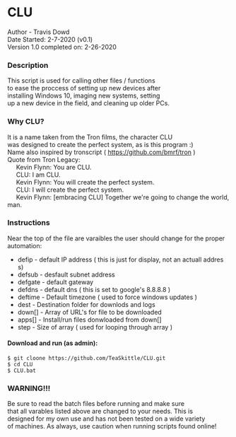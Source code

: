# CLU
Author - Travis Dowd  
Date Started: 2-7-2020 (v0.1)  
Version 1.0 completed on: 2-26-2020  

### Description
This script is used for calling other files / functions  
to ease the proccess of setting up new devices after  
installing Windows 10, imaging new systems, setting   
up a new device in the field, and cleaning up older PCs.  

### Why CLU?
It is a name taken from the Tron films, the character CLU   
was designed to create the perfect system, as is this program :)  
Name also inspired by tronscript ( https://github.com/bmrf/tron )  
Quote from Tron Legacy:  
&nbsp;&nbsp;&nbsp;&nbsp; Kevin Flynn: You are CLU.  
&nbsp;&nbsp;&nbsp;&nbsp; CLU: I am CLU.  
&nbsp;&nbsp;&nbsp;&nbsp; Kevin Flynn: You will create the perfect system.  
&nbsp;&nbsp;&nbsp;&nbsp; CLU: I will create the perfect system.  
&nbsp;&nbsp;&nbsp;&nbsp; Kevin Flynn: [embracing CLU] Together we're going to change the world, man.  

### Instructions
Near the top of the file are varaibles the user should change for the proper automation:
* defip   - default IP address ( this is just for display, not an actuall addres s)
* defsub  - desfault subnet address
* defgate - default gateway
* defdns  - default dns ( this is set to google's 8.8.8.8 )
* deftime - Default timezone ( used to force windows updates )
* dest    - Destination folder for downlods and logs
* down[]  - Array of URL's for file to be downloaded
* apps[]  - Install/run files donwloaded from down[]
* step    - Size of array ( used for looping through array )

#### Download and run (as admin):
```
$ git cloone https://github.com/TeaSkittle/CLU.git
$ cd CLU
$ CLU.bat
```

### WARNING!!!
Be sure to read the batch files before running and make sure  
that all varables listed above are changed to your needs. This is  
designed for my own use and has not been tested on a wide variety  
of machines. As always, use caution when running scripts found online!

